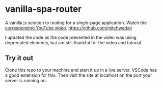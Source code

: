 # vanilla-spa-router

A vanilla js solution to routing for a single-page application.
Watch the [corresponding YouTube video](https://youtu.be/ZleShIpv5zQ).
https://github.com/mitchwadair

I updated the code as the code presented in the video was using deprecated elements,
but am still thankful for the video and tutorial.


## Try it out
Clone this repo to your machine and start it up in a live server. VSCode has a good extension for this. Then visit the site at localhost on the port your server is running on.

